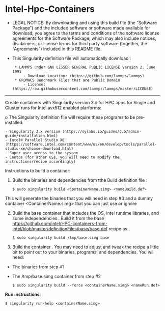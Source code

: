 ﻿# Intel-Hpc-Containers

 - LEGAL NOTICE: By downloading and using this build file (the “Software Package”) and the included software or software made available for download, you agree to the terms and conditions of the software license agreements for the Software Package, which may also include notices, disclaimers, or license terms for third party software (together, the “Agreements”) included in this README file.

 - This Singularity definition file will automatically download :
 
		* LAMMPS under GNU LESSER GENERAL PUBLIC LICENSE Version 2, June 1991  
			- Download Location: (https://github.com/lammps/lammps)
		* GROMACS Benchmark Files that are Public Domain
			- License: (https://raw.githubusercontent.com/lammps/lammps/master/LICENSE)

--------------------------------------------------------------
Create containers with Singularity version 3.x for HPC apps for Single and Cluster runs for Intel avx512 enabled plarforms:

o	The Singularity definition file will require these programs to be pre-installed:

	- Singularity 3.x version (https://sylabs.io/guides/3.5/admin-guide/installation.html)
	- Intel® Parallel Studio XE (https://software.intel.com/content/www/us/en/develop/tools/parallel-studio-xe/choose-download.html)
	- Super user access to the system 
	- Centos (for other OSs, you will need to modify the instructions/recipe accordingly)
 

Instructions to build a container:

1.   Build the binaries and dependencies from tthe Build definition file :

     `$ sudo singularity build <ContainerName.simg> <nameBuild.def>`

This will generate the binaries that you will need in step #3 and a dummy container <ContainerName.simg> that you can just use or ignore


2.  Build the base container that includes the OS, Intel runtime libraries, and some independencies . Build it from the base https://github.com/intel/HPC-containers-from-Intel/blob/master/definitionFiles/base/base.def recipe as:
	
     `$ sudo singularity build /tmp/base.simg base`


3.   Build the container . You may need to adjust and tweak the recipe a little bit to point out to your binaries, programs, and dependencies. You will need:
	
*   The binaries from step #1
*   The /tmp/base.simg container from step #2

    `$ sudo singularity build --force <containerName.simg> <nameRun.def>` 
    

**Run instructions**:

`$ singularity run-help <containerName.simg>`

